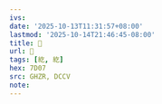 ```yaml
---
ivs:
date: '2025-10-13T11:31:57+08:00'
lastmod: '2025-10-14T21:46:45-08:00'
title: 󰫋
url: 󰫋
tags: [紇, 紇]
hex: 7D07
src: GHZR, DCCV
note:
---
```

